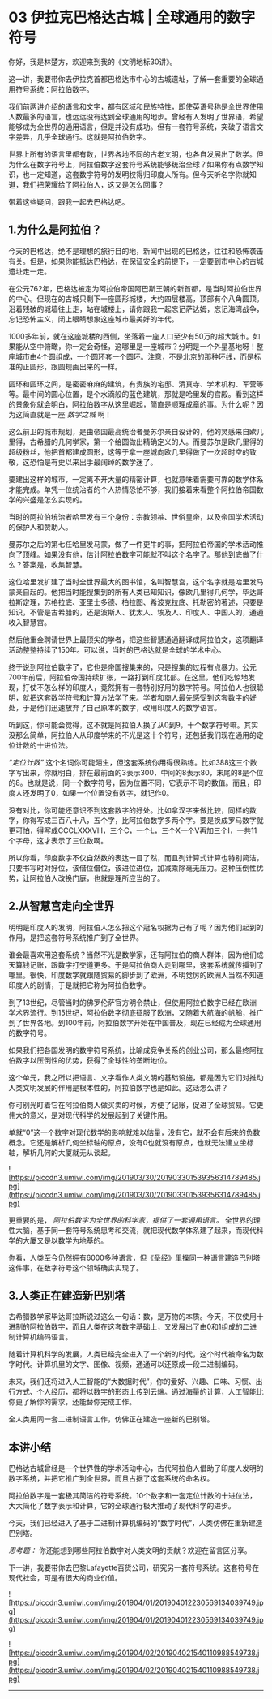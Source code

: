# 03 伊拉克巴格达古城 | 全球通用的数字符号

你好，我是林楚方，欢迎来到我的《文明地标30讲》。

这一讲，我要带你去伊拉克首都巴格达市中心的古城遗址，了解一套重要的全球通用符号系统：阿拉伯数字。

我们前两讲介绍的语言和文字，都有区域和民族特性，即使英语号称是全世界使用人数最多的语言，也远远没有达到全球通用的地步。曾经有人发明了世界语，希望能够成为全世界的通用语言，但是并没有成功。但有一套符号系统，突破了语言文字差异，几乎全球通行。这就是阿拉伯数字。

世界上所有的语言里都有数，世界各地不同的古老文明，也各自发展出了数学。但为什么在数字符号上，阿拉伯数字这套符号系统能够统治全球？如果你有点数学知识，也一定知道，这套数字符号的发明权得归印度人所有。但今天听名字你就知道，我们把荣耀给了阿拉伯人，这又是怎么回事？

带着这些疑问，跟我一起去巴格达吧。

## 1.为什么是阿拉伯？

今天的巴格达，绝不是理想的旅行目的地，新闻中出现的巴格达，往往和恐怖袭击有关。但是，如果你能抵达巴格达，在保证安全的前提下，一定要到市中心的古城遗址走一走。

在公元762年，巴格达被定为阿拉伯帝国阿巴斯王朝的新首都，是当时阿拉伯世界的中心。但现在的古城只剩下一座圆形城楼，大约四层楼高，顶部有个八角圆顶。沿着残破的城墙往上走，站在城楼上，请你跟我一起忘记萨达姆，忘记海湾战争，忘记恐怖主义，闭上眼睛想象这座城市最美好的年代。

1000多年前，就在这座城楼的西侧，坐落着一座人口至少有50万的超大城市。如果能从空中俯瞰，你一定会奇怪，这哪里是一座城市？分明是一个外星基地呀！整座城市由4个圆组成，一个圆环套一个圆环。注意，不是北京的那种环线，而是标准的正圆形，跟圆规画出来的一样。

圆环和圆环之间，是密密麻麻的建筑，有贵族的宅邸、清真寺、学术机构、军营等等。最中间的圆心位置，是个水滴般的蓝色建筑，那就是哈里发的宫殿。看到这样的景象你就会明白，阿拉伯数字从这里崛起，简直是顺理成章的事。为什么呢？因为这简直就是一座 *数学之城* 啊！

这么前卫的城市规划，是由帝国最高统治者曼苏尔亲自设计的，他的灵感来自欧几里得，古希腊的几何学家，第一个给圆做出精确定义的人。而曼苏尔是欧几里得的超级粉丝，他把首都建成圆形，这等于拿一座城向欧几里得做了一次超时空的致敬，这恐怕是有史以来出手最阔绰的数学迷了。

要建出这样的城市，一定离不开大量的精密计算，也就意味着需要可靠的数学体系才能完成。单凭一位统治者的个人热情恐怕不够，我们接着来看整个阿拉伯帝国数学的兴盛是怎么实现的。

当时的阿拉伯统治者哈里发有三个身份：宗教领袖、世俗皇帝，以及帝国学术活动的保护人和赞助人。

曼苏尔之后的第七任哈里发马蒙，做了一件更牛的事，把阿拉伯帝国的学术活动推向了顶峰。如果没有他，估计阿拉伯数字可能就不叫这个名字了。那他到底做了什么？答案是，收集智慧。

这位哈里发扩建了当时全世界最大的图书馆，名叫智慧宫，这个名字就是哈里发马蒙亲自起的。他把当时能搜集到的所有人类已知知识，像欧几里得几何学，毕达哥拉斯定理，苏格拉底、亚里士多德、柏拉图、希波克拉底、托勒密的著述，只要是知识，不管是古希腊的，还是波斯人、犹太人、埃及人、印度人、中国人的，通通收入智慧宫。

然后他重金聘请世界上最顶尖的学者，把这些智慧通通翻译成阿拉伯文，这项翻译活动整整持续了150年。可以说，当时的巴格达就是全球的学术中心。

终于说到阿拉伯数字了，它也是帝国搜集来的，只是搜集的过程有点暴力。公元700年前后，阿拉伯帝国持续扩张，一路打到印度北部。在这里，他们吃惊地发现，打仗不怎么样的印度人，竟然拥有一套特别好用的数字符号。阿拉伯人也很聪明，就把这套数学符号和计算方法学了来。学者和商人最先感受到这套数字的好处，于是他们迅速放弃了自己原本的数字，改用印度人的数学语言。

听到这，你可能会觉得，这不就是阿拉伯人换了从0到9，十个数字符号嘛。其实没那么简单，阿拉伯人从印度学来的不光是这十个符号，还包括我们现在通用的定位计数的十进位法。

 *“定位计数”* 这个名词你可能陌生，但这套系统你用得很熟练。比如388这三个数字写出来，你就明白，排在最前面的3表示300，中间的8表示80，末尾的8是个位的8。也就是说，同一个数字符号，因为位置不同，它表示不同的数值。而且，印度人还发明了0，如果一个位置没有数字，就记作0。

没有对比，你可能还意识不到这套数字的好处。比如拿汉字来做比较，同样的数字，你得写成三百八十八，五个字，比阿拉伯数字多两个字。要是换成罗马数字就更可怕，得写成CCCLXXXVIII，三个C，一个L，三个X一个V再加三个I，一共11个字母，这才表示了三位数啊。

所以你看，印度数字不仅自然数的表达一目了然，而且列计算式计算也特别简洁，只要书写时对好位，该借位借位，该进位进位，加减乘除毫无压力。这种压倒性优势，让阿拉伯人改换门庭，也就是理所应当的了。

## 2.从智慧宫走向全世界

明明是印度人的发明，阿拉伯人怎么把这个冠名权据为己有了呢？因为他们起到的作用，是把这套符号系统推广到了全世界。

谁会最喜欢用这套系统？当然不光是数学家，还有阿拉伯的商人群体，因为他们成天算钱记账，跟数字打交道更多。于是阿拉伯商人走到哪里，这套系统就传播到了哪里。很快，印度数字就跟随贸易的脚步到了欧洲，不明觉厉的欧洲人当然不知道印度人的剧情，于是就把它称为阿拉伯数字。

到了13世纪，尽管当时的佛罗伦萨官方明令禁止，但使用阿拉伯数字已经在欧洲学术界流行。到15世纪，阿拉伯数字彻底征服了欧洲，又随着大航海的帆船，推广到了世界各地。到100年前，阿拉伯数字开始在中国普及，现在已经成为全球通用的数字符号。

如果我们把各国发明的数字符号系统，比喻成竞争关系的创业公司，那么最终阿拉伯数字以压倒性的优势，获得了全球性的垄断地位。

这个单元，我之所以把语言、文字看作人类文明的基础设施，都是因为它们对推动人类文明发展的作用是根本性的，阿拉伯数字也是如此。这话怎么讲？

你可别光盯着它在阿拉伯商人做买卖的时候，方便了记账，促进了全球贸易。它更伟大的意义，是对现代科学的发展起到了关键作用。

单就“0”这一个数字对现代数学的影响就难以估量，没有它，就不会有后来的负数概念。它还是解析几何坐标轴的原点，没有0也就没有原点，也就无法建立坐标轴，解析几何的大厦就无从谈起。

![https://piccdn3.umiwi.com/img/201903/30/201903301539356314789485.jpg](https://piccdn3.umiwi.com/img/201903/30/201903301539356314789485.jpg)

更重要的是， *阿拉伯数字为全世界的科学家，提供了一套通用语言。* 全世界的理性大脑，基于同一套符号系统思考和交流，就把现代数学体系建了起来，而现代科学的大厦又是以数学为地基的。

你看，人类至今仍然拥有6000多种语言，但《圣经》里操同一种语言建造巴别塔这件事，在数字符号这个领域确实实现了。

## 3.人类正在建造新巴别塔

古希腊数学家毕达哥拉斯说过这么一句话：数，是万物的本质。今天，不仅使用十进制的阿拉伯数字，而且人类在这套数字基础上，又发展出了由0和1组成的二进制计算机编码语言。

随着计算机科学的发展，人类已经完全进入了一个新的时代，这个时代被命名为数字时代。计算机里的文字、图像、视频，通通可以还原成一段二进制编码。

未来，我们还将进入人工智能的“大数据时代”，你的爱好、兴趣、口味、习惯、出行方式、个人经历，都将以数字的形态上传到云端。通过海量的计算，人工智能比你更了解你的需求，还能替你完成工作。

全人类用同一套二进制语言工作，仿佛正在建造一座新的巴别塔。

## 本讲小结

巴格达古城曾经是一个世界性的学术活动中心，古代阿拉伯人借助了印度人发明的数字系统，并把它推广到全世界，而且占据了这套系统的命名权。

阿拉伯数字是一套极其简洁的符号系统。10个数字和一套定位计数的十进位法，大大简化了数字表示和计算，它的全球通行极大推动了现代科学的进步。

今天，我们已经进入了基于二进制计算机编码的“数字时代”，人类仿佛在重新建造巴别塔。

 *思考题：* 你还能想到哪些阿拉伯数字对人类文明的贡献？欢迎在留言区分享。

下一讲，我要带你去巴黎Lafayette百货公司，研究另一套符号系统。这套符号在现代社会，可是有很大的商业价值。

![https://piccdn3.umiwi.com/img/201904/01/201904012230569134039749.jpg](https://piccdn3.umiwi.com/img/201904/01/201904012230569134039749.jpg)

![https://piccdn3.umiwi.com/img/201904/02/201904021540110988549738.jpg](https://piccdn3.umiwi.com/img/201904/02/201904021540110988549738.jpg)

---
